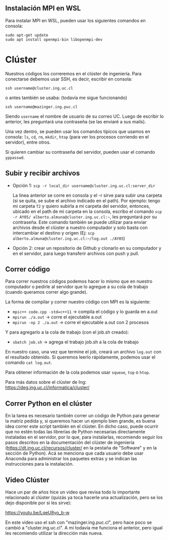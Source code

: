 ## Instalación MPI en WSL

Para instalar MPI en WSL, pueden usar los siguientes comandos en consola:

    sudo apt-get update
    sudo apt install openmpi-bin libopenmpi-dev

# Clúster

Nuestros códigos los correremos en el clúster de ingeniería. Para conectarse debemos usar SSH, es decir, escribir en consola:

```ssh username@cluster.ing.uc.cl```

o antes también se usaba: (todavía me sigue funcionando)

```ssh username@mazinger.ing.puc.cl```

Siendo ```username``` el nombre de usuario de su correo UC. Luego de escribir lo anterior, les preguntará una contraseña (se las enviaré a sus mails).

Una vez dentro, se pueden usar los comandos típicos que usamos en consola: ```ls```, ```cd```, ```rm```, ```mkdir```, ```htop``` (para ver los procesos corriendo en el servidor), entre otros.

Si quieren cambiar su contraseña del servidor, pueden usar el comando ```yppasswd```.

## Subir y recibir archivos

- Opción 1: ```scp -r local_dir username@cluster.ing.uc.cl:server_dir```

    La línea anterior se corre en consola y el -r sirve para subir una carpeta (si se quita, se sube el archivo indicado en el path). Por ejemplo: tengo mi carpeta ```T2``` y quiero subirla a mi carpeta del servidor, entonces, ubicado en el path de mi carpeta en la consola, escribo el comando  ```scp -r AY05/ alberto.almuna@cluster.ing.uc.cl:~```, les preguntará por su contraseña. Este comando también se puede utilizar para enviar archivos desde el clúster a nuestro computador y solo basta con intercambiar el destino y origen (Ej: ```scp alberto.almuna@cluster.ing.uc.cl:~/log.out ./AY05```)

- Opción 2: crear un repositorio de Github y clonarlo en su computador y en el servidor, para luego transferir archivos con push y pull.

## Correr código

Para correr nuestros códigos podemos hacer lo mismo que en nuestro computador o pedirle al servidor que lo agregue a su cola de trabajo (cuando queramos correr algo grande).

La forma de compilar y correr nuestro código con MPI es la siguiente:

- ```mpic++ code.cpp -std=c++11``` -> compila el código y lo guarda en a.out
- ```mpirun ./a.out``` -> corre el ejecutable a.out
- ```mpirun -np 2 ./a.out``` -> corre el ejecutable a.out con 2 procesos

Y para agregarlo a la cola de trabajo (con el job.sh creado):

- ```sbatch job.sh``` -> agrega el trabajo job.sh a la cola de trabajo

En nuestro caso, una vez que termine el job, creará un archivo ```log.out``` con el resultado obtenido. Si queremos leerlo rápidamente, podemos usar el comando ```cat log.out```.

Para obtener información de la cola podemos usar ```squeue```, ```top``` o ```htop```.

Para más datos sobre el clúster de Ing: https://deg.ing.uc.cl/informatica/cluster/

## Correr Python en el clúster

En la tarea es necesario también correr un código de Python para generar la matriz pedida y, si queremos hacer un ejemplo bien grande, es buena idea correr este script también en el clúster. En dicho caso, puede ocurrir que no estén todas las librerías de Python necesarias directamente instaladas en el servidor, por lo que, para instalarlas, recomiendo seguir los pasos descritos en la documentación del clúster de ingeniería (https://dt.ing.uc.cl/recursos/cluster/ en la pestaña de "Software" y en la sección de Python). Acá se menciona que cada usuario debe usar Anaconda para administrar los paquetes extras y se indican las instrucciones para la instalación.

## Video Clúster

Hace un par de años hice un video que revisa todo lo importante relacionado al clúster (quizás ya toca hacerle una actualización, pero se los dejo disponible por si les sirve):

https://youtu.be/LqeU8yo_b-w

En este video uso el ssh con "mazinger.ing.puc.cl", pero hace poco se cambió a "cluster.ing.uc.cl". A mi todavía me funciona el anterior, pero igual les recomiendo utilizar la dirección más nueva.
